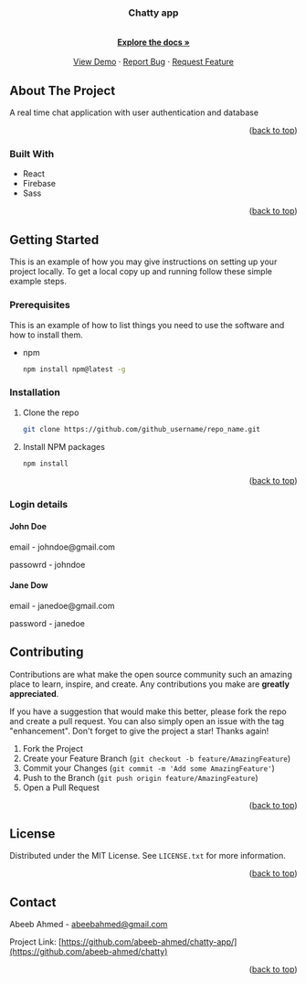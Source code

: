 
<h3 align="center">Chatty app</h3>

  <p align="center">
    <br />
    <a href="https://github.com/abeeb-ahmed/chatty-app"><strong>Explore the docs »</strong></a>
    <br />
    <br />
    <a href="https://chatty-app-1tvv.onrender.com/">View Demo</a>
    ·
    <a href="https://github.com/abeeb-ahmed/chatty-app/issues">Report Bug</a>
    ·
    <a href="https://github.com/abeeb-ahmed/chatty-app/issues">Request Feature</a>
  </p>
</div>





<!-- ABOUT THE PROJECT -->
## About The Project

A real time chat application with user authentication and database

<p align="right">(<a href="#readme-top">back to top</a>)</p>



### Built With


* React
* Firebase
* Sass


<p align="right">(<a href="#readme-top">back to top</a>)</p>



<!-- GETTING STARTED -->
## Getting Started

This is an example of how you may give instructions on setting up your project locally.
To get a local copy up and running follow these simple example steps.

### Prerequisites

This is an example of how to list things you need to use the software and how to install them.
* npm
  ```sh
  npm install npm@latest -g
  ```

### Installation

1. Clone the repo
   ```sh
   git clone https://github.com/github_username/repo_name.git
   ```
2. Install NPM packages
   ```sh
   npm install
   ```

<p align="right">(<a href="#readme-top">back to top</a>)</p>


### Login details

#### John Doe
<p>email - johndoe@gmail.com</p>
<p>passowrd - johndoe</p>


#### Jane Dow
<p>email - janedoe@gmail.com</p>
<p>password - janedoe</P>


<!-- CONTRIBUTING -->
## Contributing

Contributions are what make the open source community such an amazing place to learn, inspire, and create. Any contributions you make are **greatly appreciated**.

If you have a suggestion that would make this better, please fork the repo and create a pull request. You can also simply open an issue with the tag "enhancement".
Don't forget to give the project a star! Thanks again!

1. Fork the Project
2. Create your Feature Branch (`git checkout -b feature/AmazingFeature`)
3. Commit your Changes (`git commit -m 'Add some AmazingFeature'`)
4. Push to the Branch (`git push origin feature/AmazingFeature`)
5. Open a Pull Request

<p align="right">(<a href="#readme-top">back to top</a>)</p>



<!-- LICENSE -->
## License

Distributed under the MIT License. See `LICENSE.txt` for more information.

<p align="right">(<a href="#readme-top">back to top</a>)</p>



<!-- CONTACT -->
## Contact

Abeeb Ahmed - abeebahmed@gmail.com

Project Link: [https://github.com/abeeb-ahmed/chatty-app/](https://github.com/abeeb-ahmed/chatty)

<p align="right">(<a href="#readme-top">back to top</a>)</p>







